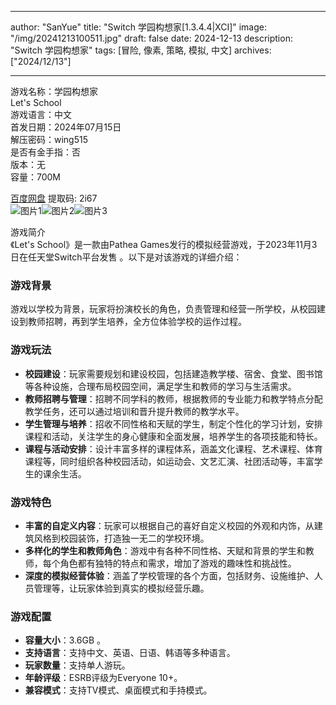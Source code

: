
---
author: "SanYue"
title: "Switch 学园构想家[1.3.4.4|XCI]"
image: "/img/20241213100511.jpg"
draft: false
date: 2024-12-13
description: "Switch 学园构想家"
tags: [冒险, 像素, 策略, 模拟, 中文]
archives: ["2024/12/13"]

---

游戏名称：学园构想家   
Let's School    
游戏语言：中文  
首发日期：2024年07月15日  
解压密码：wing515  
是否有金手指：否  
版本：无   
容量：700M

[百度网盘](https://pan.baidu.com/s/17hxD3sMAIOATqln5gMNsFA) 提取码: 2i67  
![图片1](/img/1f2e443f.jpg)![图片2](/img/3681119.jpg)![图片3](/img/c782878.jpg)  

游戏简介  
《Let's School》是一款由Pathea Games发行的模拟经营游戏，于2023年11月3日在任天堂Switch平台发售 。以下是对该游戏的详细介绍：

### 游戏背景
游戏以学校为背景，玩家将扮演校长的角色，负责管理和经营一所学校，从校园建设到教师招聘，再到学生培养，全方位体验学校的运作过程。

### 游戏玩法
- **校园建设**：玩家需要规划和建设校园，包括建造教学楼、宿舍、食堂、图书馆等各种设施，合理布局校园空间，满足学生和教师的学习与生活需求。
- **教师招聘与管理**：招聘不同学科的教师，根据教师的专业能力和教学特点分配教学任务，还可以通过培训和晋升提升教师的教学水平。
- **学生管理与培养**：招收不同性格和天赋的学生，制定个性化的学习计划，安排课程和活动，关注学生的身心健康和全面发展，培养学生的各项技能和特长。
- **课程与活动安排**：设计丰富多样的课程体系，涵盖文化课程、艺术课程、体育课程等，同时组织各种校园活动，如运动会、文艺汇演、社团活动等，丰富学生的课余生活。

### 游戏特色
- **丰富的自定义内容**：玩家可以根据自己的喜好自定义校园的外观和内饰，从建筑风格到校园装饰，打造独一无二的学校环境。
- **多样化的学生和教师角色**：游戏中有各种不同性格、天赋和背景的学生和教师，每个角色都有独特的特点和需求，增加了游戏的趣味性和挑战性。
- **深度的模拟经营体验**：涵盖了学校管理的各个方面，包括财务、设施维护、人员管理等，让玩家体验到真实的模拟经营乐趣。

### 游戏配置
- **容量大小**：3.6GB 。
- **支持语言**：支持中文、英语、日语、韩语等多种语言。
- **玩家数量**：支持单人游玩。
- **年龄评级**：ESRB评级为Everyone 10+。
- **兼容模式**：支持TV模式、桌面模式和手持模式。
